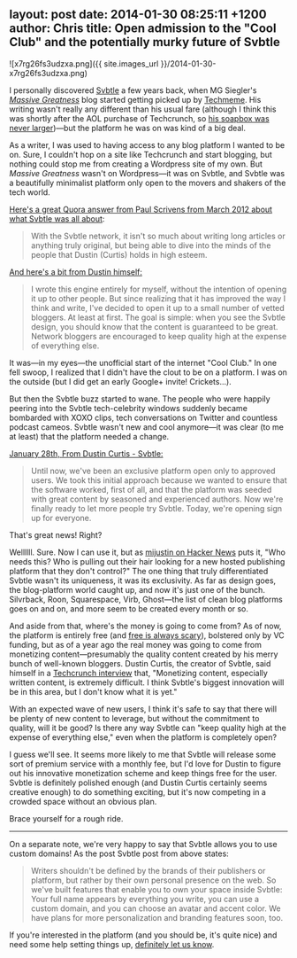layout: post
date: 2014-01-30 08:25:11 +1200
author: Chris
title: Open admission to the "Cool Club" and the potentially murky future of Svbtle
----

![x7rg26fs3udzxa.png]({{ site.images_url }}/2014-01-30-x7rg26fs3udzxa.png)

<!-- excerpt -->

I personally discovered [Svbtle](https://svbtle.com/) a few years back, when MG Siegler's [*Massive Greatness*](http://massivegreatness.com/) blog started getting picked up by [Techmeme](http://techmeme.com/). His writing wasn't really any different than his usual fare (although I think this was shortly after the AOL purchase of Techcrunch, so [his soapbox was never larger](http://techcrunch.com/2011/09/06/the-end/))—but the platform he was on was kind of a big deal.

As a writer, I was used to having access to any blog platform I wanted to be on. Sure, I couldn't hop on a site like Techcrunch and start blogging, but nothing could stop me from creating a Wordpress site of my own. But *Massive Greatness* wasn't on Wordpress—it was on Svbtle, and Svbtle was a beautifully minimalist platform only open to the movers and shakers of the tech world.

<!-- /excerpt -->

[Here's a great Quora answer from Paul Scrivens from March 2012 about what Svbtle was all about](http://www.quora.com/Svbtle/What-is-Svbtle-all-about):

> With the Svbtle network, it isn't so much about writing long articles or anything truly original, but being able to dive into the minds of the people that Dustin (Curtis) holds in high esteem.

[And here's a bit from Dustin himself:](http://dcurt.is/codename-svbtle)

> I wrote this engine entirely for myself, without the intention of opening it up to other people. But since realizing that it has improved the way I think and write, I've decided to open it up to a small number of vetted bloggers. At least at first. The goal is simple: when you see the Svbtle design, you should know that the content is guaranteed to be great. Network bloggers are encouraged to keep quality high at the expense of everything else. 

It was—in my eyes—the unofficial start of the internet "Cool Club." In one fell swoop, I realized that I didn't have the clout to be on a platform. I was on the outside (but I did get an early Google+ invite! Crickets...).

But then the Svbtle buzz started to wane. The people who were happily peering into the Svbtle tech-celebrity windows suddenly became bombarded with XOXO clips, tech conversations on Twitter and countless podcast cameos. Svbtle wasn't new and cool anymore—it was clear (to me at least) that the platform needed a change.

[January 28th, From Dustin Curtis - Svbtle:](http://blog.svbtle.com/open-for-everyone)

> Until now, we've been an exclusive platform open only to approved users. We took this initial approach because we wanted to ensure that the software worked, first of all, and that the platform was seeded with great content by seasoned and experienced authors. Now we're finally ready to let more people try Svbtle. Today, we're opening sign up for everyone.

That's great news! Right?

Wellllll. Sure. Now I can use it, but as [mijustin on Hacker News](https://news.ycombinator.com/user?id=mijustin) puts it, "Who needs this? Who is pulling out their hair looking for a new hosted publishing platform that they don't control?" The one thing that truly differentiated Svbtle wasn't its uniqueness, it was its exclusivity. As far as design goes, the blog-platform world caught up, and now it's just one of the bunch. Silvrback, Roon, Squarespace, Virb, Ghost—the list of clean blog platforms goes on and on, and more seem to be created every month or so. 

And aside from that, where's the money is going to come from? As of now, the platform is entirely free (and [free is always scary](http://www.information-age.com/technology/security/1290603/facebook-is-%22deliberately-killing-privacy%22-says-schneier)), bolstered only by VC funding, but as of a year ago the real money was going to come from monetizing content—presumably the quality content created by his merry bunch of well-known bloggers. Dustin Curtis, the creator of Svbtle, said himself in a [Techcrunch interview](http://techcrunch.com/2013/01/08/with-funding-for-svbtle-dustin-curtis-wants-to-build-a-business-in-long-form-online-content/) that, "Monetizing content, especially written content, is extremely difficult. I think Svbtle's biggest innovation will be in this area, but I don't know what it is yet."

With an expected wave of new users, I think it's safe to say that there will be plenty of new content to leverage, but without the commitment to quality, will it be good? Is there any way Svbtle can "keep quality high at the expense of everything else," even when the platform is completely open?

I guess we'll see. It seems more likely to me that Svbtle will release some sort of premium service with a monthly fee, but I'd love for Dustin to figure out his innovative monetization scheme and keep things free for the user. Svbtle is definitely polished enough (and Dustin Curtis certainly seems creative enough) to do something exciting, but it's now competing in a crowded space without an obvious plan. 

Brace yourself for a rough ride.

***

On a separate note, we're very happy to say that Svbtle allows you to use custom domains! As the post Svbtle post from above states:

> Writers shouldn't be defined by the brands of their publishers or platform, but rather by their own personal presence on the web. So we've built features that enable you to own your space inside Svbtle: Your full name appears by everything you write, you can use a custom domain, and you can choose an avatar and accent color. We have plans for more personalization and branding features soon, too.

If you're interested in the platform (and you should be, it's quite nice) and need some help setting things up, [definitely let us know](https://iwantmyname.com/support).
